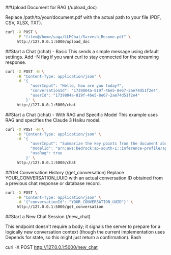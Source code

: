 ##Upload Document for RAG (/upload_doc)

Replace /path/to/your/document.pdf with the actual path to your file (PDF, CSV, XLSX, TXT).

```bash
curl -X POST \
     -F "file=@/home/saga/LLMChat/Sarvesh_Resume.pdf" \
     http://127.0.0.1:5000/upload_doc
```

##Start a Chat (/chat) - Basic
This sends a simple message using default settings. Add -N flag if you want curl to stay connected for the streaming response.

```bash
curl -X POST -N \
     -H "Content-Type: application/json" \
     -d '{
           "userInput": "Hello, how are you today?",
           "conversationId": "1739804a-819f-46e5-8e67-2ae74d51f2e4",
           "userId": "1739804a-819f-46e5-8e67-2ae74d51f2e4"
         }' \
     http://127.0.0.1:5000/chat
```
##Start a Chat (/chat) - With RAG and Specific Model
This example uses RAG and specifies the Claude 3 Haiku model.
```bash
curl -X POST -N \
     -H "Content-Type: application/json" \
     -d '{
           "userInput": "Summarize the key points from the document about project alpha.",
           "modelId": "arn:aws:bedrock:ap-south-1::inference-profile/apac.anthropic.claude-3-5-sonnet-20241022-v2:0",
           "useRag": true
         }' \
     http://127.0.0.1:5000/chat
```

##Get Conversation History (/get_conversation)
Replace YOUR_CONVERSATION_UUID with an actual conversation ID obtained from a previous chat response or database record.
```bash
curl -X POST \
     -H "Content-Type: application/json" \
     -d '{"conversationId": "YOUR_CONVERSATION_UUID"}' \
     http://127.0.0.1:5000/get_conversation
```
##Start a New Chat Session (/new_chat)

This endpoint doesn't require a body; it signals the server to prepare for a logically new conversation context (though the current implementation uses Depends for state, so this might just return a confirmation).
Bash

curl -X POST http://127.0.0.1:5000/new_chat